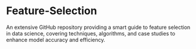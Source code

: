 # Feature-Selection
An extensive GitHub repository providing a smart guide to feature selection in data science, covering techniques, algorithms, and case studies to enhance model accuracy and efficiency.
